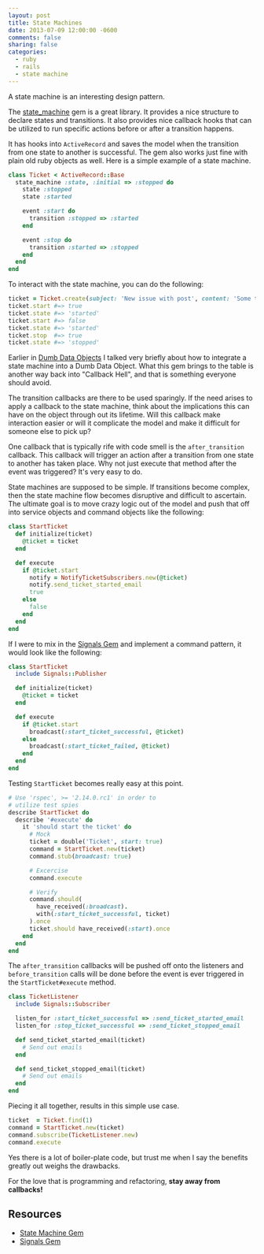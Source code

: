 ```yaml
---
layout: post
title: State Machines
date: 2013-07-09 12:00:00 -0600
comments: false
sharing: false
categories:
  - ruby
  - rails
  - state machine
---
```


A state machine is an interesting design pattern.

The [state_machine][state-machine] gem is a great library. It provides a nice
structure to declare states and transitions. It also provides nice callback
hooks that can be utilized to run specific actions before or after a transition
happens.

It has hooks into `ActiveRecord` and saves the model when the transition from
one state to another is successful. The gem also works just fine with plain old
ruby objects as well. Here is a simple example of a state machine.

```ruby
class Ticket < ActiveRecord::Base
  state_machine :state, :initial => :stopped do
    state :stopped
    state :started

    event :start do
      transition :stopped => :started
    end

    event :stop do
      transition :started => :stopped
    end
  end
end
```

To interact with the state machine, you can do the following:

```ruby
ticket = Ticket.create(subject: 'New issue with post', content: 'Some text')
ticket.start #=> true
ticket.state #=> 'started'
ticket.start #=> false
ticket.state #=> 'started'
ticket.stop  #=> true
ticket.state #=> 'stopped'
```

Earlier in [Dumb Data Objects][dumb-data-objects] I talked very
briefly about how to integrate a state machine into a Dumb Data Object. What
this gem brings to the table is another way back into "Callback Hell", and that
is something everyone should avoid.

The transition callbacks are there to be used sparingly. If the need arises to
apply a callback to the state machine, think about the implications this can
have on the object through out its lifetime. Will this callback make interaction
easier or will it complicate the model and make it difficult for someone else to
pick up?

One callback that is typically rife with code smell is the `after_transition`
callback. This callback will trigger an action after a transition from one state
to another has taken place. Why not just execute that method after the event was
triggered? It's very easy to do.

State machines are supposed to be simple. If transitions become complex, then
the state machine flow becomes disruptive and difficult to ascertain. The
ultimate goal is to move crazy logic out of the model and push that off into
service objects and command objects like the following:

```ruby
class StartTicket
  def initialize(ticket)
    @ticket = ticket
  end

  def execute
    if @ticket.start
      notify = NotifyTicketSubscribers.new(@ticket)
      notify.send_ticket_started_email
      true
    else
      false
    end
  end
end
```

If I were to mix in the [Signals Gem][signals]
and implement a command pattern, it would look like the following:

```ruby
class StartTicket
  include Signals::Publisher

  def initialize(ticket)
    @ticket = ticket
  end

  def execute
    if @ticket.start
      broadcast(:start_ticket_successful, @ticket)
    else
      broadcast(:start_ticket_failed, @ticket)
    end
  end
end
```

Testing `StartTicket` becomes really easy at this point.

```ruby
# Use 'rspec', >= '2.14.0.rc1' in order to
# utilize test spies
describe StartTicket do
  describe '#execute' do
    it 'should start the ticket' do
      # Mock
      ticket = double('Ticket', start: true)
      command = StartTicket.new(ticket)
      command.stub(broadcast: true)

      # Excercise
      command.execute

      # Verify
      command.should(
        have_received(:broadcast).
        with(:start_ticket_successful, ticket)
      ).once
      ticket.should have_received(:start).once
    end
  end
end
```

The `after_transition` callbacks will be pushed off onto the listeners and
`before_transition` calls will be done before the event is ever triggered in the
`StartTicket#execute` method.

```ruby
class TicketListener
  include Signals::Subscriber

  listen_for :start_ticket_successful => :send_ticket_started_email
  listen_for :stop_ticket_successful => :send_ticket_stopped_email

  def send_ticket_started_email(ticket)
    # Send out emails
  end

  def send_ticket_stopped_email(ticket)
    # Send out emails
  end
end
```

Piecing it all together, results in this simple use case.

```ruby
ticket  = Ticket.find(1)
command = StartTicket.new(ticket)
command.subscribe(TicketListener.new)
command.execute
```

Yes there is a lot of boiler-plate code, but trust me when I say the benefits
greatly out weighs the drawbacks.

For the love that is programming and refactoring, **stay away from callbacks!**

## Resources

  * [State Machine Gem][state-machine]
  * [Signals Gem][signals]

[dumb-data-objects]: /blog/2013/07/07/dumb-data-objects
[state-machine]: https://github.com/pluginaweek/state_machine
[signals]: https://github.com/warmwaffles/signals
